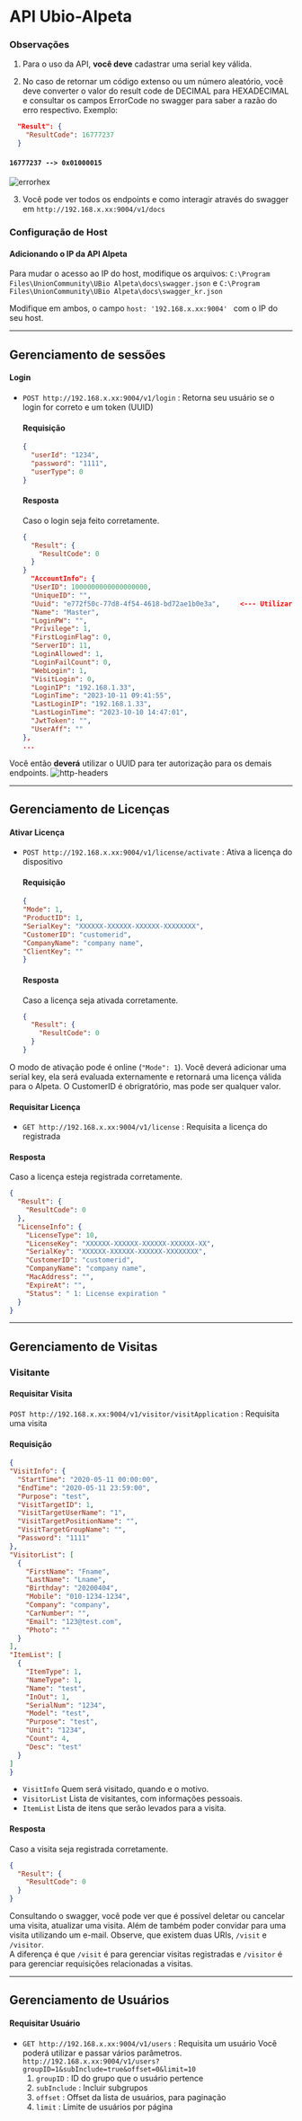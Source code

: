 # API Ubio-Alpeta
### Observações
1. Para o uso da API, __você deve__ cadastrar uma serial key válida.

2. No caso de retornar um código extenso ou um número aleatório, você deve converter o valor do result code de DECIMAL para HEXADECIMAL e consultar os campos ErrorCode no swagger para saber a razão do erro respectivo.
Exemplo:
  ```json
    "Result": {
      "ResultCode": 16777237
    }
  ```
  #### `16777237 --> 0x01000015`
  ![errorhex](images/errorhex.png)

3. Você pode ver todos os endpoints e como interagir através do swagger em `http://192.168.x.xx:9004/v1/docs`

### Configuração de Host
#### Adicionando o IP da API Alpeta
Para mudar o acesso ao IP do host, modifique os arquivos:
`C:\Program Files\UnionCommunity\UBio Alpeta\docs\swagger.json` e
`C:\Program Files\UnionCommunity\UBio Alpeta\docs\swagger_kr.json`

Modifique em ambos, o campo `host: '192.168.x.xx:9004' ` com o IP do seu host.

-----------------

## Gerenciamento de sessões
#### Login
- `POST http://192.168.x.xx:9004/v1/login` : Retorna seu usuário se o login for correto e um token (UUID)
  #### Requisição
  ```json
  {
    "userId": "1234",
    "password": "1111",
    "userType": 0
  }
  ```
  #### Resposta
  Caso o login seja feito corretamente.
  ```json
  {
    "Result": {
      "ResultCode": 0
    }
  }
    "AccountInfo": {
    "UserID": 1000000000000000000,
    "UniqueID": "",
    "Uuid": "e772f50c-77d8-4f54-4618-bd72ae1b0e3a",     <--- Utilizar no campo authorization do header
    "Name": "Master",
    "LoginPW": "",
    "Privilege": 1,
    "FirstLoginFlag": 0,
    "ServerID": 11,
    "LoginAllowed": 1,
    "LoginFailCount": 0,
    "WebLogin": 1,
    "VisitLogin": 0,
    "LoginIP": "192.168.1.33",
    "LoginTime": "2023-10-11 09:41:55",
    "LastLoginIP": "192.168.1.33",
    "LastLoginTime": "2023-10-10 14:47:01",
    "JwtToken": "",
    "UserAff": ""
  },
  ...
  ```
Você então **deverá** utilizar o UUID para ter autorização para os demais endpoints.
  ![http-headers](images/http-headers.png)

-----------------

## Gerenciamento de Licenças
#### Ativar Licença
- `POST http://192.168.x.xx:9004/v1/license/activate` : Ativa a licença do dispositivo
  #### Requisição
    ```json
  {
    "Mode": 1,
    "ProductID": 1,
    "SerialKey": "XXXXXX-XXXXXX-XXXXXX-XXXXXXXX",
    "CustomerID": "customerid",
    "CompanyName": "company name",
    "ClientKey": ""
  }
    ```
  #### Resposta
  Caso a licença seja ativada corretamente.
  ```json
  {
    "Result": {
      "ResultCode": 0
    }
  }
  ```

O modo de ativação pode é online (`"Mode": 1`).
Você deverá adicionar uma serial key, ela será evaluada externamente e retornará uma licença válida para o Alpeta.
O CustomerID é obrigratório, mas pode ser qualquer valor.

#### Requisitar Licença
- `GET http://192.168.x.xx:9004/v1/license` : Requisita a licença do registrada
#### Resposta
Caso a licença esteja registrada corretamente.
```json
{
  "Result": {
    "ResultCode": 0
  },
  "LicenseInfo": {
    "LicenseType": 10,
    "LicenseKey": "XXXXXX-XXXXXX-XXXXXX-XXXXXX-XX",
    "SerialKey": "XXXXXX-XXXXXX-XXXXXX-XXXXXXXX",
    "CustomerID": "customerid",
    "CompanyName": "company name",
    "MacAddress": "",
    "ExpireAt": "",
    "Status": " 1: License expiration "
  }
}
```

-----------------

## Gerenciamento de Visitas
### Visitante
#### Requisitar Visita
  `POST http://192.168.x.xx:9004/v1/visitor/visitApplication` : Requisita uma visita
  #### Requisição
  ```json
  {
  "VisitInfo": {
    "StartTime": "2020-05-11 00:00:00",
    "EndTime": "2020-05-11 23:59:00",
    "Purpose": "test",
    "VisitTargetID": 1,
    "VisitTargetUserName": "1",
    "VisitTargetPositionName": "",
    "VisitTargetGroupName": "",
    "Password": "1111"
  },
  "VisitorList": [
    {
      "FirstName": "Fname",
      "LastName": "Lname",
      "Birthday": "20200404",
      "Mobile": "010-1234-1234",
      "Company": "company",
      "CarNumber": "",
      "Email": "123@test.com",
      "Photo": ""
    }
  ],
  "ItemList": [
    {
      "ItemType": 1,
      "NameType": 1,
      "Name": "test",
      "InOut": 1,
      "SerialNum": "1234",
      "Model": "test",
      "Purpose": "test",
      "Unit": "1234",
      "Count": 4,
      "Desc": "test"
    }
  ]
}
  ```
- `VisitInfo`
  Quem será visitado, quando e o motivo.
- `VisitorList`
  Lista de visitantes, com informações pessoais.
- `ItemList`
  Lista de itens que serão levados para a visita.

#### Resposta
Caso a visita seja registrada corretamente.
```json
{
  "Result": {
    "ResultCode": 0
  }
}
```
Consultando o swagger, você pode ver que é possível deletar ou cancelar uma visita, atualizar uma visita. Além de também poder convidar para uma visita utilizando um e-mail.
Observe, que existem duas URIs, `/visit` e `/visitor`.  
A diferença é que `/visit` é para gerenciar visitas registradas e `/visitor` é para gerenciar requisições relacionadas a visitas.

-----------------

## Gerenciamento de Usuários

#### Requisitar Usuário
- `GET http://192.168.x.xx:9004/v1/users` : Requisita um usuário
  Você poderá utilizar e passar vários parâmetros.  
  `http://192.168.x.xx:9004/v1/users?groupID=1&subInclude=true&offset=0&limit=10`
  1. `groupID` : ID do grupo que o usuário pertence
  2. `subInclude` : Incluir subgrupos
  3. `offset` : Offset da lista de usuários, para paginação
  4. `limit` : Limite de usuários por página